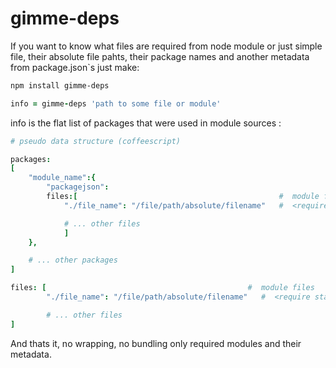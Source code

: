 gimme-deps
==========

If you want to know what files are required from node module or just simple file, their absolute file pahts, their package names and another metadata from package.json`s
just make:

``` sh
npm install gimme-deps
```

``` coffeescript
info = gimme-deps 'path to some file or module'
```

info is the flat list of packages that were used in module sources :

``` coffee
# pseudo data structure (coffeescript)

packages:
[
	"module_name":{                                     
		"packagejson":                                      
		files:[                                             #  module files
			"./file_name": "/file/path/absolute/filename"   #  <require statement> : file absolute path

			# ... other files
			]
	},

	# ... other packages
]

files: [                                             #  module files
		"./file_name": "/file/path/absolute/filename"   #  <require statement> : file absolute path

		# ... other files
]

```

And thats it, no wrapping, no bundling only required modules and their metadata.